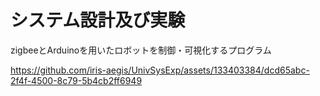 # システム設計及び実験
zigbeeとArduinoを用いたロボットを制御・可視化するプログラム


https://github.com/iris-aegis/UnivSysExp/assets/133403384/dcd65abc-2f4f-4500-8c79-5b4cb2ff6949

